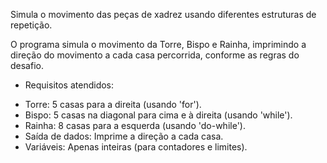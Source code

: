 Simula o movimento das peças de xadrez usando diferentes estruturas de repetição.

O programa simula o movimento da Torre, Bispo e Rainha, imprimindo a direção do movimento a cada casa percorrida, conforme as regras do desafio.

 * Requisitos atendidos:
  - Torre: 5 casas para a direita (usando 'for').
  - Bispo: 5 casas na diagonal para cima e à direita (usando 'while').
  - Rainha: 8 casas para a esquerda (usando 'do-while').
  - Saída de dados: Imprime a direção a cada casa.
  - Variáveis: Apenas inteiras (para contadores e limites).
 
